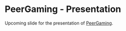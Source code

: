 PeerGaming - Presentation
=========================

Upcoming slide for the presentation of [PeerGaming](https://github.com/PeerGaming/peergaming).
